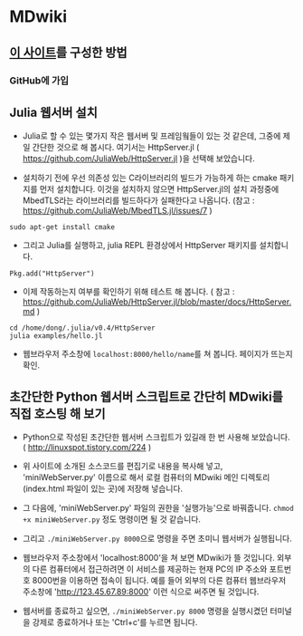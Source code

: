 # MDwiki

## [이 사이트](http://dymaxionkim.github.io)를 구성한 방법
### GitHub에 가입




## Julia 웹서버 설치

* Julia로 할 수 있는 몇가지 작은 웹서버 및 프레임웤들이 있는 것 같은데, 그중에 제일 간단한 것으로 해 봅시다.  여기서는 HttpServer.jl ( https://github.com/JuliaWeb/HttpServer.jl )을 선택해 보았습니다.

* 설치하기 전에 우선 의존성 있는 C라이브러리의 빌드가 가능하게 하는 cmake 패키지를 먼저 설치합니다.  이것을 설치하지 않으면 HttpServer.jl의 설치 과정중에 MbedTLS라는 라이브러리를 빌드하다가 실패한다고 나옵니다. (참고 : https://github.com/JuliaWeb/MbedTLS.jl/issues/7 )
```
sudo apt-get install cmake
```

* 그리고 Julia를 실행하고, julia REPL 환경상에서 HttpServer 패키지를 설치합니다.
```
Pkg.add("HttpServer")
```

* 이제 작동하는지 여부를 확인하기 위해 테스트 해 봅니다. ( 참고 : https://github.com/JuliaWeb/HttpServer.jl/blob/master/docs/HttpServer.md )
```
cd /home/dong/.julia/v0.4/HttpServer
julia examples/hello.jl
```

* 웹브라우저 주소창에 `localhost:8000/hello/name`를 쳐 봅니다.  페이지가 뜨는지 확인.




## 초간단한 Python 웹서버 스크립트로 간단히 MDwiki를 직접 호스팅 해 보기

* Python으로 작성된 초간단한 웹서버 스크립트가 있길래 한 번 사용해 보았습니다. ( http://linuxspot.tistory.com/224 )

* 위 사이트에 소개된 소스코드를 편집기로 내용을 복사해 넣고, 'miniWebServer.py' 이름으로 해서 로컬 컴퓨터의 MDwiki 메인 디렉토리 (index.html 파일이 있는 곳)에 저장해 넣습니다.

* 그 다음에, 'miniWebServer.py' 파일의 권한을 '실행가능'으로 바꿔줍니다.  `chmod +x miniWebServer.py` 정도 명령이면 될 것 같습니다.

* 그리고 `./miniWebServer.py 8000`으로 명령을 주면 초미니 웹서버가 실행됩니다.

* 웹브라우저 주소창에서 'localhost:8000'을 쳐 보면 MDwiki가 뜰 것입니다.  외부의 다른 컴퓨터에서 접근하려면 이 서비스를 제공하는 현재 PC의 IP 주소와 포트번호 8000번을 이용하면 접속이 됩니다.  예를 들어 외부의 다른 컴퓨터 웹브라우저 주소창에 'http://123.45.67.89:8000' 이런 식으로 써주면 될 것입니다.

* 웹서버를 종료하고 싶으면,  `./miniWebServer.py 8000` 명령을 실행시켰던 터미널을 강제로 종료하거나 또는 'Ctrl+c'를 누르면 됩니다.
